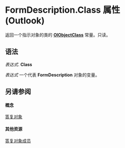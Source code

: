 
# FormDescription.Class 属性 (Outlook)

返回一个指示对象的类的  **[OlObjectClass](33d724b3-df3c-2a7f-a80f-93b66d96f588.md)** 常量。只读。


## 语法

 _表达式_. **Class**

 _表达式_ 一个代表 **FormDescription** 对象的变量。


## 另请参阅


#### 概念


[答复对象](c88f92c4-4cac-84b3-6118-1150d42d7cff.md)
#### 其他资源


[答复对象成员](664724e9-e74b-32ad-93e4-8d4cb27b3082.md)